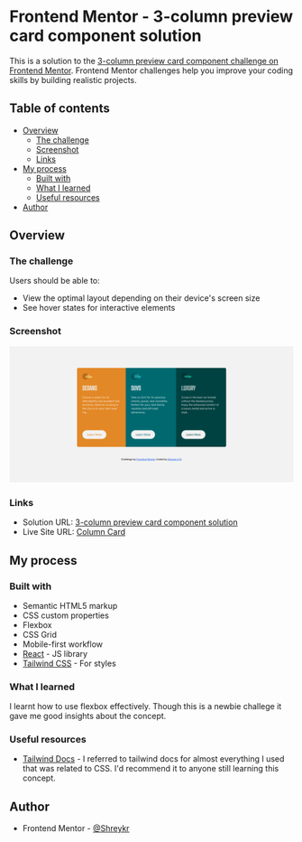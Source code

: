 # Frontend Mentor - 3-column preview card component solution

This is a solution to the [3-column preview card component challenge on Frontend Mentor](https://www.frontendmentor.io/challenges/3column-preview-card-component-pH92eAR2-). Frontend Mentor challenges help you improve your coding skills by building realistic projects.

## Table of contents

- [Overview](#overview)
  - [The challenge](#the-challenge)
  - [Screenshot](#screenshot)
  - [Links](#links)
- [My process](#my-process)
  - [Built with](#built-with)
  - [What I learned](#what-i-learned)
  - [Useful resources](#useful-resources)
- [Author](#author)

## Overview

### The challenge

Users should be able to:

- View the optimal layout depending on their device's screen size
- See hover states for interactive elements

### Screenshot

![](./screenshot.png)

### Links

- Solution URL: [3-column preview card component solution](https://github.com/Shreykr/three-column-card-challenge/)
- Live Site URL: [Column Card](https://three-column-card-component.netlify.app/)

## My process

### Built with

- Semantic HTML5 markup
- CSS custom properties
- Flexbox
- CSS Grid
- Mobile-first workflow
- [React](https://reactjs.org/) - JS library
- [Tailwind CSS](https://tailwindcss.com/) - For styles

### What I learned

I learnt how to use flexbox effectively. Though this is a newbie challege it gave me good insights about the concept.

### Useful resources

- [Tailwind Docs](https://tailwindcss.com/docs) - I referred to tailwind docs for almost everything I used that was related to CSS. I'd recommend it to anyone still learning this concept.

## Author

- Frontend Mentor - [@Shreykr](https://www.frontendmentor.io/profile/Shreykr)
